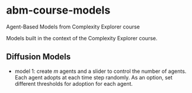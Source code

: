 # abm-course-models
Agent-Based Models from Complexity Explorer course

Models built in the context of the Complexity Explorer course.

## Diffusion Models

- model 1: create _m_ agents and a slider to control the number of agents. Each agent adopts at each time step randomly. As an option, set different thresholds  for adoption for each agent.
